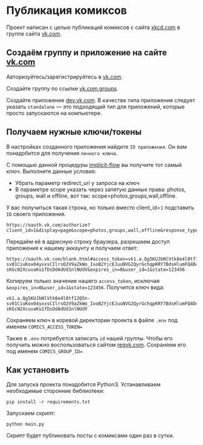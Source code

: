 # Публикация комиксов

Проект написан с целью публикаций комиксов с сайта [xkcd.com](https://xkcd.com/) в группе сайта [vk.com](https://vk.com/).

## Создаём группу и приложение на сайте [vk.com](https://vk.com/)
Авторизуйтесь/зарегистрируйтесь в [vk.com](https://vk.com/).

Создайте группу по ссылке [vk.com.groups](https://vk.com/groups?tab=admin).

Создайте приложение [dev.vk.com](https://dev.vk.com/). В качестве типа приложения следует указать `standalone` — это подходящий тип для приложений, которые просто запускаются на компьютере.

## Получаем нужные ключи/токены
В настройках созданного приложения найдите `ID приложения`. Он вам понадобится для получения `личного ключа`. 

С помощью данной процедуры [implicit-flow](https://dev.vk.com/api/access-token/implicit-flow-user) вы получите тот самый ключ. Выполните данные условия:
* Убрать параметр redirect_uri у запроса на ключ
* В параметре scope указать через запятую данные права: photos, groups, wall и offline, вот так: scope=photos,groups,wall,offline.

У вас получиться такая строка, но только вместо client_id=`1` подставить `ID` своего приложения.
```
https://oauth.vk.com/authorize?client_id=1&display=page&scope=photos,groups,wall,offline&response_type=token&v=5.131&state=123456
```
Передаём её в адресную строку браузера, разрешаем доступ приложения к нашему аккаунту и получаем ответ:
```
https://oauth.vk.com/blank.html#access_token=vk1.a.Qg5KUJbNlVtk8e4l0tf12Q5n-sv01CiuKox04yxxsCIlrsO2V9aZkWo_IxoB2YjcEJuuNVG2QyrGchqpKRY7BdsHlumFQ4D4OyZSHitA52NEDnVDKbGQRnEmF_p7O31Rt5MYPByb0y3qaJe8Auc6IT9fvbu-sKGcN2XcuvaKu1fDsDdAdUd1nlNUdV&expires_in=0&user_id=1&state=123456
```
Копируем только значение нашего `access_token`, исключая `&expires_in=0&user_id=1&state=123456`. Получится ключ вида:
```
vk1.a.Qg5KUJbNlVtk8e4l0tf12Q5n-sv01CiuKox04yxxsCIlrsO2V9aZkWo_IxoB2YjcEJuuNVG2QyrGchqpKRY7BdsHlumFQ4D4OyZSHitA52NEDnVDKbGQRnEmF_p7O31Rt5MYPByb0y3qaJe8Auc6IT9fvbu-sKGcN2XcuvaKu1fDsDdAdUd1nlNUdV
```
Сохраняем ключ в коревой директории проекта в файле `.env` под именем `COMICS_ACCESS_TOKEN=`

Также в `.env` потребуется записать `id` нашей группы. Чтобы его получить можно воспользоваться сайтом [regvk.com](https://regvk.com/id/). Сохраняем его под именем `COMICS_GROUP_ID=`

## Как установить

Для запуска проекта понадобится Python3. Устанавливаем необходимые сторонние библиотеки:
```
pip install -r requirements.txt
```
Запускаем скрипт:
```
python main.py
```
Скрипт будет публиковать посты с комиксами один раз в сутки.